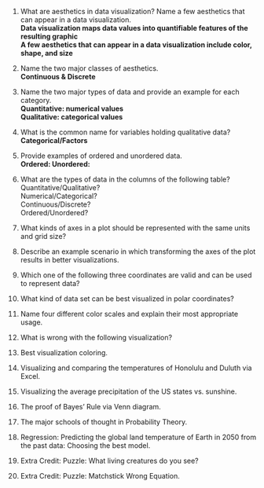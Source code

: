 1. What are aesthetics in data visualization? Name a few aesthetics that can appear in a data visualization.  
**Data visualization maps data values into quantifiable features of the resulting graphic**  
**A few aesthetics that can appear in a data visualization include color, shape, and size**  
2. Name the two major classes of aesthetics.  
**Continuous & Discrete**  
3. Name the two major types of data and provide an example for each category.  
**Quantitative: numerical values  
Qualitative: categorical values**   
5. What is the common name for variables holding qualitative data?  
**Categorical/Factors**  
6. Provide examples of ordered and unordered data.  
**Ordered: 
Unordered:**  
8. What are the types of data in the columns of the following table?  
Quantitative/Qualitative?  
Numerical/Categorical?  
Continuous/Discrete?  
Ordered/Unordered?  

9. What kinds of axes in a plot should be represented with the same units and grid size?  

10. Describe an example scenario in which transforming the axes of the plot results in better visualizations.   

11. Which one of the following three coordinates are valid and can be used to represent data?  

12. What kind of data set can be best visualized in polar coordinates?  

13. Name four different color scales and explain their most appropriate usage.  

14. What is wrong with the following visualization?  

15. Best visualization coloring.  

16. Visualizing and comparing the temperatures of Honolulu and Duluth via Excel.  

17. Visualizing the average precipitation of the US states vs. sunshine.  

18. The proof of Bayes’ Rule via Venn diagram.  

19. The major schools of thought in Probability Theory.  

20. Regression: Predicting the global land temperature of Earth in 2050 from the past data: Choosing the best model.  

21. Extra Credit: Puzzle: What living creatures do you see? 

22. Extra Credit: Puzzle: Matchstick Wrong Equation.  
